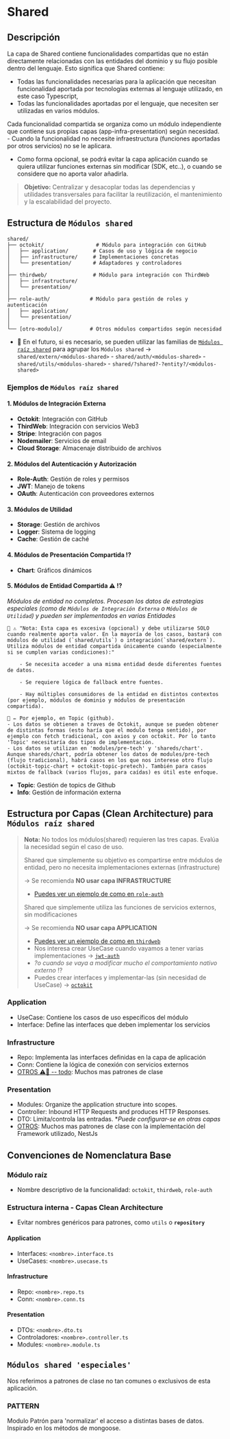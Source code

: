 # Shared

## Descripción
La capa de Shared contiene funcionalidades compartidas que no están directamente relacionadas con las entidades del dominio y su flujo posible dentro del lenguaje. Esto significa que Shared contiene:
- Todas las funcionalidades necesarias para la aplicación que necesitan funcionalidad aportada por tecnologías externas al lenguaje utilizado, en este caso Typescript, 
- Todas las funcionalidades aportadas por el lenguaje, que necesiten ser utilizadas en varios módulos.

Cada funcionalidad compartida se organiza como un módulo independiente que contiene sus propias capas (app-infra-presentation) según necesidad. - Cuando la funcionalidad no necesite infraestructura (funciones aportadas por otros servicios) no se le aplicara. 
- Como forma opcional, se podrá evitar la capa aplicación cuando se quiera utilizar funciones externas sin modificar (SDK, etc..), o cuando se considere que no aporta valor añadirla.

> **Objetivo:** Centralizar y desacoplar todas las dependencias y utilidades transversales para facilitar la reutilización, el mantenimiento y la escalabilidad del proyecto.

## Estructura de `Módulos shared`

```
shared/
├── octokit/                 # Módulo para integración con GitHub
│   ├── application/        # Casos de uso y lógica de negocio
│   ├── infrastructure/     # Implementaciones concretas
│   └── presentation/       # Adaptadores y controladores
│
├── thirdweb/               # Módulo para integración con ThirdWeb
│   ├── infrastructure/
│   └── presentation/
│
├── role-auth/             # Módulo para gestión de roles y autenticación
│   ├── application/
│   └── presentation/
│
└── [otro-modulo]/         # Otros módulos compartidos según necesidad
```

* 🧠 En el futuro, si es necesario, se pueden utilizar las familias de [`Módulos raíz shared`](#ejemplos-de-módulos-raíz-shared) para agrupar los `Módulos shared` -> `shared/extern/<módulos-shared>` - `shared/auth/<módulos-shared>` - `shared/utils/<módulos-shared>` - `shared/?shared?-?entity?/<módulos-shared>`

### Ejemplos de `Módulos raíz shared`

#### 1. Módulos de Integración Externa
- **Octokit**: Integración con GitHub
- **ThirdWeb**: Integración con servicios Web3
- **Stripe**: Integración con pagos
- **Nodemailer**: Servicios de email
- **Cloud Storage**: Almacenaje distribuido de archivos

#### 2. Módulos del Autenticación y Autorización
- **Role-Auth**: Gestión de roles y permisos
- **JWT**: Manejo de tokens
- **OAuth**: Autenticación con proveedores externos

#### 3. Módulos de Utilidad
- **Storage**: Gestión de archivos
- **Logger**: Sistema de logging
- **Cache**: Gestión de caché

#### 4. Módulos de Presentación Compartida ⁉️ 
- **Chart**: Gráficos dinámicos
  
#### 5. Módulos de Entidad Compartida ⚠️ ⁉️
_Módulos de entidad no completos. Procesan los datos de estrategias especiales (como de `Módulos de Integración Externa` o `Módulos de Utilidad`) y pueden ser implementados en varias Entidades_

    🧠 ⚠️ "Nota: Esta capa es excesiva (opcional) y debe utilizarse SOLO cuando realmente aporta valor. En la mayoría de los casos, bastará con módulos de utilidad (`shared/utils`) o integración(`shared/extern`). Utiliza módulos de entidad compartida únicamente cuando (especialmente si se cumplen varias condiciones):"

        - Se necesita acceder a una misma entidad desde diferentes fuentes de datos.

        - Se requiere lógica de fallback entre fuentes.

        - Hay múltiples consumidores de la entidad en distintos contextos (por ejemplo, módulos de dominio y módulos de presentación compartida).

    🧠 ✏️ Por ejemplo, en Topic (github). 
    - Los datos se obtienen a traves de Octokit, aunque se pueden obtener de distintas formas (esto haría que el modulo tenga sentido), por ejemplo con fetch tradicional, con axios y con octokit. Por lo tanto 'Topic' necesitaría dos tipos de implementación. 
    - Los datos se utilizan en 'modules/pre-tech' y 'shareds/chart'. Aunque shareds/chart, podría obtener los datos de modules/pre-tech (flujo tradicional), habrá casos en los que nos interese otro flujo (octokit-topic-chart + octokit-topic-pretech). También para casos mixtos de fallback (varios flujos, para caídas) es útil este enfoque. 
- **Topic**: Gestión de topics de Github
- **Info**: Gestión de información externa

## Estructura por Capas (Clean Architecture) para `Módulos raíz shared` 

> **Nota:** No todos los módulos(shared) requieren las tres capas. Evalúa la necesidad según el caso de uso.
> 
> Shared que simplemente su objetivo es compartirse entre módulos de entidad, pero no necesita implementaciones externas (infrastructure)
>  
> -> Se recomienda **NO usar capa INFRASTRUCTURE**
> - [Puedes ver un ejemplo de como en `role-auth`](./role-auth/)
> 
> Shared que simplemente utiliza las funciones de servicios externos, sin modificaciones 
> 
> -> Se recomienda **NO usar capa APPLICATION**
> - [Puedes ver un ejemplo de como en `thirdweb`](./thirdweb/)
> - Nos interesa crear UseCase cuando vayamos a tener varias implementaciones -> [`jwt-auth`](./jwt-auth/) 
> - _?o cuando se vaya a modificar mucho el comportamiento nativo externo_ ⁉️
> - Puedes crear interfaces y implementar-las (sin necesidad de UseCase) -> [`octokit`](./octokit/)

### Application
- UseCase: Contiene los casos de uso específicos del módulo 
- Interface: Define las interfaces que deben implementar los servicios


### Infrastructure
- Repo: Implementa las interfaces definidas en la capa de aplicación
- Conn: Contiene la lógica de conexión con servicios externos
- [OTROS ⚠️🚧 -- todo](../../docs/infrastructure.md): Muchos mas patrones de clase


### Presentation 
- Modules: Organize the application structure into scopes.
- Controller: Inbound HTTP Requests and produces HTTP Responses.
- DTO: Limita/controla las entradas. *_Puede configurar-se en otras capas_ 
- [OTROS](../../docs/presentation.md): Muchos mas patrones de clase con la implementación del Framework utilizado, NestJs

## Convenciones de Nomenclatura Base

### Módulo raíz
- Nombre descriptivo de la funcionalidad: `octokit`, `thirdweb`, `role-auth`

### Estructura interna - Capas Clean Architecture

- Evitar nombres genéricos para patrones, como `utils` o **`repository`**

#### Application
- Interfaces: `<nombre>.interface.ts`
- UseCases: `<nombre>.usecase.ts`
#### Infrastructure
- Repo: `<nombre>.repo.ts`
- Conn: `<nombre>.conn.ts`

#### Presentation
- DTOs: `<nombre>.dto.ts`
- Controladores: `<nombre>.controller.ts`
- Modules: `<nombre>.module.ts`

## `Módulos shared 'especiales'`
Nos referimos a patrones de clase no tan comunes o exclusivos de esta aplicación.
### PATTERN
Modulo Patrón para 'normalizar' el acceso a distintas bases de datos. Inspirado en los métodos de mongoose.
